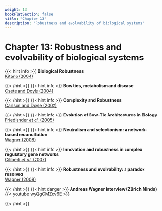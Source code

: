 ```yaml
---
weight: 13
bookFlatSection: false
title: "Chapter 13"
description: "Robustness and evolvability of biological systems"
---
```


# Chapter 13: Robustness and evolvability of biological systems

{{< hint info >}}
**Biological Robustness**   
[Kitano (2004)](http://doi.org/)


{{< /hint >}}
{{< hint info >}}
**Bow ties, metabolism and disease**   
[Csete and Doyle (2004)](http://doi.org/)


{{< /hint >}}
{{< hint info >}}
**Complexity and Robustness**   
[Carlson and Doyle (2002)](http://doi.org/)


{{< /hint >}}
{{< hint info >}}
**Evolution of Bow-Tie Architectures in Biology**   
[Friedlander _et al._ (2005)](http://doi.org/10.1371/journal.pcbi.1004055)


{{< /hint >}}
{{< hint info >}}
**Neutralism and selectionism: a network-based reconciliation**   
[Wagner (2008)](http://doi.org/)


{{< /hint >}}
{{< hint info >}}
**Innovation and robustness in complex regulatory gene networks**   
[Ciliberti _et al._ (2007)](http://doi.org/)


{{< /hint >}}
{{< hint info >}}
**Robustness and evolvability: a paradox resolved**   
[Wagner (2008)](http://doi.org/)


{{< /hint >}}
{{< hint danger >}}
**Andreas Wagner interview (Z&uuml;rich Minds)**   
{{< youtube wyQgCMZdv6E >}}


{{< /hint >}}
